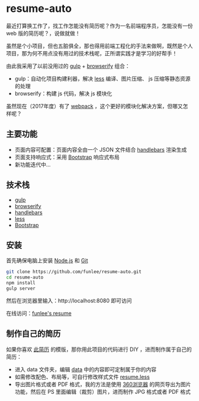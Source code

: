 resume-auto
==========
最近打算换工作了，找工作怎能没有简历呢？作为一名前端程序员，怎能没有一份 web 版的简历呢？，说做就做！

虽然是个小项目，但也五脏俱全，那也得用前端工程化的手法来做啊，既然是个人项目，那为何不用点没有用过的技术栈呢，正所谓实践才是学习的好帮手！

由此我采用了以前没用过的 [gulp](https://gulpjs.com/ "gulp") + [browserify](http://browserify.org/ "browserify") 组合：

* gulp：自动化项目构建利器，解决 [less](http://lesscss.org/ "less") 编译、图片压缩、 js 压缩等静态资源的处理
* browserify：构建 js 代码，解决 js 模块化

虽然现在（2017年度）有了 [webpack](https://webpack.github.io/ "webpack") ，这个更好的模块化解决方案，但哪又怎样呢？

主要功能
-------
* 页面内容可配置：页面内容全由一个 JSON 文件结合 [handlebars](http://handlebarsjs.com/ "handlebars") 渲染生成
* 页面支持响应式：采用 [Bootstrap](http://www.bootcss.com/) 响应式布局
* 新功能迭代中...

技术栈
------
* [gulp](https://gulpjs.com/ "gulp")
* [browserify](http://browserify.org/ "browserify")
* [handlebars](http://handlebarsjs.com/ "handlebars")
* [less](http://lesscss.org/ "less")
* [Bootstrap](http://www.bootcss.com/)

安装
----
首先确保电脑上安装 [Node.js](https://nodejs.org/zh-cn/ "Node.js") 和 [Git](https://git-scm.com/ "Git")

```bash
git clone https://github.com/funlee/resume-auto.git
cd resume-auto
npm install
gulp server
```
然后在浏览器里输入：http://localhost:8080 即可访问

在线访问：[funlee's resume](http://show.funlee.cn/resume/index.html "funlee's resume")

制作自己的简历
-------------
如果你喜欢 [此简历](http://show.funlee.cn/resume/index.html "funlee's resume") 的模版，那你用此项目的代码进行 DIY ，进而制作属于自己的简历：
* 进入 data 文件夹，编辑 [data](/src/data/resume.json "内容配置项") 中的内容即可定制属于你的内容
* 如需修改配色、布局等，可自行修改样式文件 [resume.less](/src/less/resume.less "简历样式")
* 导出图片格式或者 PDF 格式，我的方法是使用 [360浏览器](http://se.360.cn/ "360浏览器") 的网页导出为图片功能，然后在 PS 里面编辑（裁剪）图片，进而制作 JPG 格式或者 PDF 格式



